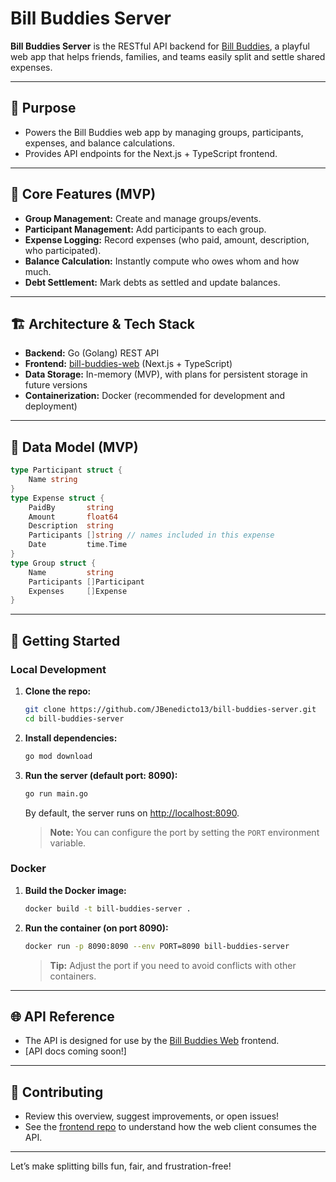 # Bill Buddies Server

**Bill Buddies Server** is the RESTful API backend for [Bill Buddies](https://github.com/JBenedicto13/bill-buddies-web), a playful web app that helps friends, families, and teams easily split and settle shared expenses.

---

## 🎯 Purpose

- Powers the Bill Buddies web app by managing groups, participants, expenses, and balance calculations.
- Provides API endpoints for the Next.js + TypeScript frontend.

---

## 🚀 Core Features (MVP)

- **Group Management:** Create and manage groups/events.
- **Participant Management:** Add participants to each group.
- **Expense Logging:** Record expenses (who paid, amount, description, who participated).
- **Balance Calculation:** Instantly compute who owes whom and how much.
- **Debt Settlement:** Mark debts as settled and update balances.

---

## 🏗️ Architecture & Tech Stack

- **Backend:** Go (Golang) REST API
- **Frontend:** [bill-buddies-web](https://github.com/JBenedicto13/bill-buddies-web) (Next.js + TypeScript)
- **Data Storage:** In-memory (MVP), with plans for persistent storage in future versions
- **Containerization:** Docker (recommended for development and deployment)

---

## 📐 Data Model (MVP)

```go
type Participant struct {
    Name string
}
type Expense struct {
    PaidBy       string
    Amount       float64
    Description  string
    Participants []string // names included in this expense
    Date         time.Time
}
type Group struct {
    Name         string
    Participants []Participant
    Expenses     []Expense
}
```

---

## 🚦 Getting Started

### Local Development

1. **Clone the repo:**
   ```bash
   git clone https://github.com/JBenedicto13/bill-buddies-server.git
   cd bill-buddies-server
   ```

2. **Install dependencies:**
   ```bash
   go mod download
   ```

3. **Run the server (default port: 8090):**
   ```bash
   go run main.go
   ```
   By default, the server runs on [http://localhost:8090](http://localhost:8090).

   > **Note:** You can configure the port by setting the `PORT` environment variable.

### Docker

1. **Build the Docker image:**
   ```bash
   docker build -t bill-buddies-server .
   ```

2. **Run the container (on port 8090):**
   ```bash
   docker run -p 8090:8090 --env PORT=8090 bill-buddies-server
   ```

   > **Tip:** Adjust the port if you need to avoid conflicts with other containers.

---

## 🌐 API Reference

- The API is designed for use by the [Bill Buddies Web](https://github.com/JBenedicto13/bill-buddies-web) frontend.
- [API docs coming soon!]

---

## 🤝 Contributing

- Review this overview, suggest improvements, or open issues!
- See the [frontend repo](https://github.com/JBenedicto13/bill-buddies-web) to understand how the web client consumes the API.

---

Let’s make splitting bills fun, fair, and frustration-free!